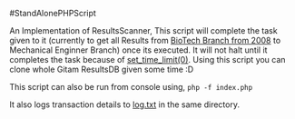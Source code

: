 #StandAlonePHPScript

An Implementation of ResultsScanner, This script will complete the task given to it (currently to get all Results from [BioTech Branch from 2008](https://github.com/ShootingKing-AM/GitamResultsScanner/blob/master/Examples/StandAlonePHPScript/index.php#L9) to Mechanical Enginner Branch)
once its executed. It will not halt until it completes the task because of [set_time_limit(0)](https://github.com/ShootingKing-AM/GitamResultsScanner/blob/master/Examples/StandAlonePHPScript/index.php#L4).
Using this script you can clone whole Gitam ResultsDB given some time :D

This script can also be run from console using,
`php -f index.php`

It also logs transaction details to [log.txt](https://github.com/ShootingKing-AM/GitamResultsScanner/blob/master/Examples/StandAlonePHPScript/index.php#L27) in the same directory.
